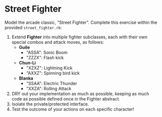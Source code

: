 # Street Fighter

Model the arcade classic, "Street Fighter". Complete this exercise within the provided `street_fighter.rb`:

1. Extend **Fighter** into multiple fighter subclasses, each with their own special combos and attack moves, as follows:
	* **Guile**
		- "ASSA": Sonic Boom
		- "ZZZX": Flash kick
	* **Chun-Li**
		- "XZXZ": Lightning Kick
		- "AXXZ": Spinning bird kick
	* **Blanka**
		- "SSAA": Electric Thunder
		- "XXZA": Rolling Attack
2. DRY out your implementation as much as possible, keeping as much code as possible defined once in the Fighter abstract.
3. Isolate the private/protected interface.
4. Test the outcome of your actions on each specific character! 